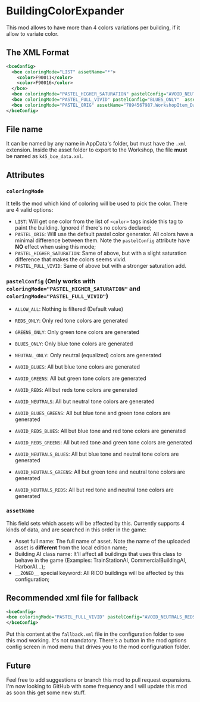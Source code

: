 # BuildingColorExpander

This mod allows to have more than 4 colors variations per building, if it allow to variate color.

## The XML Format

```xml
<bceConfig>
  <bce coloringMode="LIST" assetName="*">
    <color>F90011</color>
    <color>F90016</color>
  </bce>
  <bce coloringMode="PASTEL_HIGHER_SATURATION" pastelConfig="AVOID_NEUTRALS_REDS"  assetName="__ZONED__"/>
  <bce coloringMode="PASTEL_FULL_VIVID" pastelConfig="BLUES_ONLY"  assetName="CommercialBuildingAI"/>
  <bce coloringMode="PASTEL_ORIG" assetName="7894567987.WorkshopItem_Data"/>
</bceConfig>
```
## File name

It can be named by any name in AppData's folder, but must have the `.xml` extension.
Inside the asset folder to export to the Workshop, the file **must** be named as `k45_bce_data.xml`.


## Attributes
### `coloringMode`

It tells the mod which kind of coloring will be used to pick the color. There are 4 valid options:
+ `LIST`: Will get one color from the list of `<color>` tags inside this tag to paint the building. Ignored if there's no colors declared;
+ `PASTEL_ORIG`: Will use the default pastel color generator. All colors have a minimal difference between them. Note the `pastelConfig` attribute have **NO** effect when using this mode;
+ `PASTEL_HIGHER_SATURATION`: Same of above, but with a slight saturation difference that makes the colors seems vivid. 
+ `PASTEL_FULL_VIVID`: Same of above but with a stronger saturation add.

### `pastelConfig` (Only works with `coloringMode="PASTEL_HIGHER_SATURATION"` and `coloringMode="PASTEL_FULL_VIVID"`)

+ `ALLOW_ALL`: Nothing is filtered (Default value)

+ `REDS_ONLY`: Only red tone colors are generated
+ `GREENS_ONLY`: Only green tone colors are generated
+ `BLUES_ONLY`: Only blue tone colors are generated
+ `NEUTRAL_ONLY`: Only neutral (equalized) colors are generated

+ `AVOID_BLUES`: All but blue tone colors are generated
+ `AVOID_GREENS`: All but green tone colors are generated
+ `AVOID_REDS`: All but reds tone colors are generated
+ `AVOID_NEUTRALS`: All but neutral tone colors are generated

+ `AVOID_BLUES_GREENS`: All but blue tone and green tone colors are generated
+ `AVOID_REDS_BLUES`: All but blue tone and red tone colors are generated
+ `AVOID_REDS_GREENS`: All but red tone and green tone colors are generated
+ `AVOID_NEUTRALS_BLUES`: All but blue tone and neutral tone colors are generated
+ `AVOID_NEUTRALS_GREENS`: All but green tone and neutral tone colors are generated
+ `AVOID_NEUTRALS_REDS`: All but red tone and neutral tone colors are generated

### `assetName`

This field sets which assets will be affected by this. Currently supports 4 kinds of data, and are searched in this order in the game:

+ Asset full name: The full name of asset. Note the name of the uploaded asset is **different** from the local edition name;
+ Building AI class name: It'll affect all buildings that uses this class to behave in the game (Examples: TrainStationAI, CommercialBuildingAI, HarborAI...);
+ `__ZONED__` special keyword: All RICO buildings will be affected by this configuration; 

## Recommended xml file for fallback
```xml
<bceConfig>
<bce coloringMode="PASTEL_FULL_VIVID" pastelConfig="AVOID_NEUTRALS_REDS" assetName="__ZONED__" />
</bceConfig> 
```
Put this content at the `fallback.xml` file in the configuration folder to see this mod working. It's not mandatory. There's a button in the mod options config screen in mod menu that drives you to the mod configuration folder.

## Future

Feel free to add suggestions or branch this mod to pull request expansions. I'm now looking to GitHub with some frequency and I will update this mod as soon this get some new stuff.
